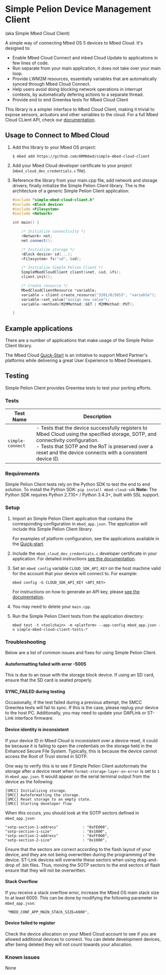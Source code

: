 # Simple Pelion Device Management Client

(aka Simple Mbed Cloud Client)

A simple way of connecting Mbed OS 5 devices to Mbed Cloud. It's designed to:

* Enable Mbed Cloud Connect and mbed Cloud Update to applications in few lines of code.
* Run separate from your main application, it does not take over your main loop.
* Provide LWM2M resources, essentially variables that are automatically synced through Mbed Cloud Connect.
* Help users avoid doing blocking network operations in interrupt contexts, by automatically defering actions to a separate thread.
* Provide end to end Greentea tests for Mbed Cloud Client

This library is a simpler interface to Mbed Cloud Client, making it trivial to expose sensors, actuators and other variables to the cloud. For a full Mbed Cloud CLient API, check our [documentation](https://cloud.mbed.com/docs/current/mbed-cloud-client/index.html).

## Usage to Connect to Mbed Cloud

1. Add this library to your Mbed OS project:

    ```
    $ mbed add https://github.com/ARMmbed/simple-mbed-cloud-client
    ```

2. Add your Mbed Cloud developer certificate to your project (`mbed_cloud_dev_credentials.c` file).

3. Reference the library from your main.cpp file, add network and storage drivers; finally initialize the Simple Pelion Client library. The is the architecture of a generic Simple Pelion Client application:

    ```cpp
    #include "simple-mbed-cloud-client.h"
    #include <Block device>
    #include <Filesystem>
    #include <Network>

    int main() {

        /* Initialize connectivity */
        <Network> net;
        net.connect();

        /* Initialize storage */
        <Block device> sd(...);
        <Filesystem> fs("sd", &sd);

        /* Initialize Simple Pelion Client */
        SimpleMbedCloudClient client(&net, &sd, &fs);
        client.init();

        /* Create resource */
        MbedCloudClientResource *variable;
        variable = client.create_resource("3201/0/5853", "variable");
        variable->set_value("assign new value");
        variable->methods(M2MMethod::GET | M2MMethod::PUT);

    }
    ```

## Example applications

  There are a number of applications that make usage of the Simple Pelion Client library.

  The Mbed Cloud [Quick-Start](https://cloud.mbed.com/quick-start) is an initiative to support Mbed Partner's platforms while delivering a great User Experience to Mbed Developers.

## Testing

Simple Pelion Client provides Greentea tests to test your porting efforts.

### Tests

| **Test Name** | **Description** |
| ------------- | ------------- |
| `simple-connect` | - Tests that the device successfully registers to Mbed Cloud using the specified storage, SOTP, and connectivity configuration. <br> - Tests that SOTP and the RoT is preserved over a reset and the device connects with a consistent device ID. <br> |

### Requirements
 Simple Pelion Client tests rely on the Python SDK to test the end to end solution.
 To install the Python SDK:
`pip install mbed-cloud-sdk`
 **Note:** The Python SDK requires Python 2.7.10+ / Python 3.4.3+, built with SSL support.

 ### Setup

 1. Import an Simple Pelion Client application that contains the corresponding configuration in `mbed_app.json`. The application will include this Simple Pelion Client library.

    For examples of platform configuration, see the applications available in the [Quick-start](https://cloud.mbed.com/quick-start).
   
 2. Include the `mbed_cloud_dev_credentials.c` developer certificate in your application. For detailed instructions [see the documentation](https://cloud.mbed.com/docs/current/connecting/provisioning-development-devices.html#creating-and-downloading-a-developer-certificate).

 3. Set an `mbed config` variable `CLOUD_SDK_API_KEY` on the host machine valid for the account that your device will connect to. For example:

     ```mbed config -G CLOUD_SDK_API_KEY <API_KEY>```

     For instructions on how to generate an API key, please [see the documentation](https://cloud.mbed.com/docs/current/integrate-web-app/api-keys.html#generating-an-api-key).

   
 4. You may need to delete your `main.cpp`.

 5. Run the Simple Pelion Client tests from the application directory:

     ```mbed test -t <toolchain> -m <platform> --app-config mbed_app.json -n simple-mbed-cloud-client-tests-*```

### Troubleshooting
Below are a list of common issues and fixes for using Simple Pelion Client.

#### Autoformatting failed with error -5005
This is due to an issue with the storage block device. If using an SD card, ensure that the SD card is seated properly.

#### SYNC_FAILED during testing
Occasionally, if the test failed during a previous attempt, the SMCC Greentea tests will fail to sync. If this is the case, please replug your device to the host PC. Additionally, you may need to update your DAPLink or ST-Link interface firmware.

#### Device identity is inconsistent
If your device ID in Mbed Cloud is inconsistent over a device reset, it could be because it is failing to open the credentials on the storage held in the Enhanced Secure File System. Typically, this is because the device cannot access the Root of Trust stored in SOTP.

One way to verify this is to see if Simple Pelion Client autoformats the storage after a device reset when `format-storage-layer-on-error` is set to `1` in `mbed_app.json`.  It would appear on the serial terminal output from the device as the following:
```
[SMCC] Initializing storage.
[SMCC] Autoformatting the storage.
[SMCC] Reset storage to an empty state.
[SMCC] Starting developer flow
```

When this occurs, you should look at the SOTP sectors defined in `mbed_app.json`:
```
"sotp-section-1-address"           : "0xFE000",
"sotp-section-1-size"              : "0x1000",
"sotp-section-2-address"           : "0xFF000",
"sotp-section-2-size"              : "0x1000",
```
Ensure that the sectors are correct according to the flash layout of your device, and they are not being overwritten during the programming of the device. ST-Link devices will overwrite these sectors when using drag-and-drop of .bin files. Thus, moving the SOTP sectors to the end sectors of flash ensure that they will not be overwritten.

#### Stack Overflow
If you receive a stack overflow error, increase the Mbed OS main stack size to at least 6000. This can be done by modifying the following parameter in `mbed_app.json`:
```
 "MBED_CONF_APP_MAIN_STACK_SIZE=6000",
```

#### Device failed to register
Check the device allocation on your Mbed Cloud account to see if you are allowed additional devices to connect. You can delete development devices, after being deleted they will not count towards your allocation.


### Known issues

None
